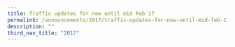 ```yaml
---
title: Traffic updates for now until mid Feb 17
permalink: /announcements/2017/traffic-updates-for-now-until-mid-feb-17/
description: ""
third_nav_title: "2017"
---
```

